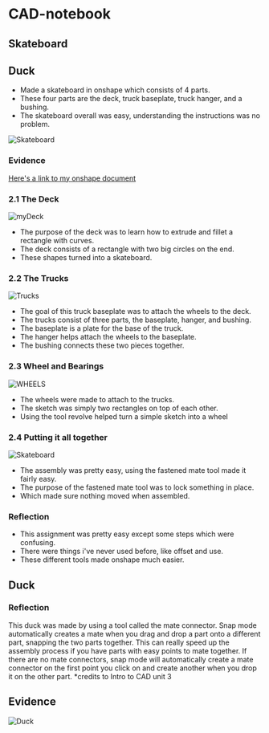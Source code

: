 # CAD-notebook

## Skateboard
## Duck

- Made a skateboard in onshape which consists of 4 parts. 
- These four parts are the deck, truck baseplate, truck hanger, and a bushing.  
- The skateboard overall was easy, understanding the instructions was no problem. 

![Skateboard](https://user-images.githubusercontent.com/71407017/138892288-af3690ba-3d5d-48d7-a7f7-ce1c58175fd6.png)

### Evidence
[Here's a link to my onshape document](https://cvilleschools.onshape.com/documents/1c044ab2223ab01faa77a423/w/95af1057bb73e3adaa0124b6/e/3a89690b4044e1bea6dd5535?renderMode=0&uiState=6178043421cf1e297d05853c)


### 2.1 The Deck
![myDeck](https://user-images.githubusercontent.com/71407017/138891750-7fbda7d5-470a-4248-b29e-0a8ca602ab92.png)

- The purpose of the deck was to learn how to extrude and fillet a rectangle with curves.
- The deck consists of a rectangle with two big circles on the end.
- These shapes turned into a skateboard.

### 2.2 The Trucks
![Trucks](https://user-images.githubusercontent.com/71407017/138892189-cd78077f-4631-4f7d-8df6-30c4d1a03f9c.png)

- The goal of this truck baseplate was to attach the wheels to the deck. 
- The trucks consist of three parts, the baseplate, hanger, and bushing.
- The baseplate is a plate for the base of the truck.
- The hanger helps attach the wheels to the baseplate.
- The bushing connects these two pieces together.

### 2.3 Wheel and Bearings
![WHEELS](https://user-images.githubusercontent.com/71407017/138890451-352f1a84-4def-4034-ba14-e12317d9117c.png)

- The wheels were made to attach to the trucks.
- The sketch was simply two rectangles on top of each other.
- Using the tool revolve helped turn a simple sketch into a wheel

### 2.4 Putting it all together
![Skateboard](https://user-images.githubusercontent.com/71407017/138892288-af3690ba-3d5d-48d7-a7f7-ce1c58175fd6.png)

- The assembly was pretty easy, using the fastened mate tool made it fairly easy. 
- The purpose of the fastened mate tool was to lock something in place. 
- Which made sure nothing moved when assembled.

### Reflection

- This assignment was pretty easy except some steps which were confusing. 
- There were things i've never used before, like offset and use. 
- These different tools made onshape much easier.




## Duck

### Reflection
This duck was made by using a tool called the mate connector. Snap mode automatically creates a mate when you drag and drop a part onto a different part, snapping the two parts together. This can really speed up the assembly process if you have parts with easy points to mate together. If there are no mate connectors, snap mode will automatically create a mate connector on the first point you click on and create another when you drop it on the other part. *credits to Intro to CAD unit 3
## Evidence
![Duck](https://user-images.githubusercontent.com/71407017/140524328-8731634e-4cc3-459b-ad84-fd9622c57477.png)
